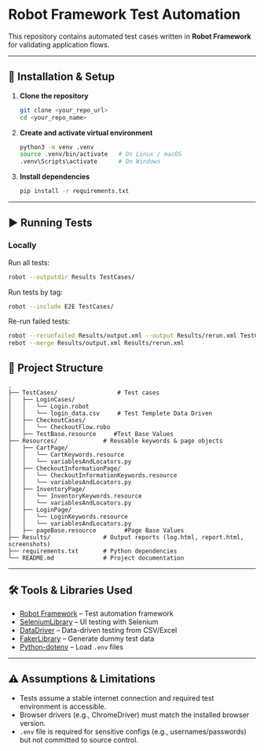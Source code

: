# Robot Framework Test Automation

This repository contains automated test cases written in **Robot Framework** for validating application flows.  

---

## 🔧 Installation & Setup

1. **Clone the repository**
   ```bash
   git clone <your_repo_url>
   cd <your_repo_name>
   ```

2. **Create and activate virtual environment**
   ```bash
   python3 -m venv .venv
   source .venv/bin/activate   # On Linux / macOS
   .venv\Scripts\activate      # On Windows
   ```

3. **Install dependencies**
   ```bash
   pip install -r requirements.txt
   ```


---

## ▶️ Running Tests

### Locally
Run all tests:
```bash
robot --outputdir Results TestCases/
```

Run tests by tag:
```bash
robot --include E2E TestCases/
```

Re-run failed tests:
```bash
robot --rerunfailed Results/output.xml --output Results/rerun.xml TestCases/
rebot --merge Results/output.xml Results/rerun.xml
```

## 📂 Project Structure

```
.
├── TestCases/                 # Test cases
│   ├── LoginCases/
│   │   └── Login.robot
│   │   └── login_data.csv     # Test Templete Data Driven
│   ├── CheckoutCases/
│   │   └── CheckoutFlow.robo
│   ├── TestBase.resource     #Test Base Values
├── Resources/             # Reusable keywords & page objects
│   ├── CartPage/
│   │   └── CartKeywords.resource
│   │   └── variablesAndLocators.py
│   ├── CheckoutInformationPage/
│   │   └── CheckoutInformationKeywords.resource
│   │   └── variablesAndLocators.py
│   ├── InventoryPage/
│   │   └── InventoryKeywords.resource
│   │   └── variablesAndLocators.py
│   ├── LoginPage/
│   │   └── LoginKeywords.resource
│   │   └── variablesAndLocators.py
│   ├── pageBase.resource        #Page Base Values
├── Results/               # Output reports (log.html, report.html, screenshots)
├── requirements.txt       # Python dependencies
└── README.md              # Project documentation
```

---

## 🛠 Tools & Libraries Used

- [Robot Framework](https://robotframework.org/) – Test automation framework  
- [SeleniumLibrary](https://github.com/robotframework/SeleniumLibrary) – UI testing with Selenium  
- [DataDriver](https://github.com/Snooz82/robotframework-datadriver) – Data-driven testing from CSV/Excel  
- [FakerLibrary](https://github.com/guykisel/robotframework-faker)  – Generate dummy test data  
- [Python-dotenv](https://pypi.org/project/python-dotenv/)  – Load `.env` files  

---

## ⚠️ Assumptions & Limitations

- Tests assume a stable internet connection and required test environment is accessible.  
- Browser drivers (e.g., ChromeDriver) must match the installed browser version. 
- `.env` file is required for sensitive configs (e.g., usernames/passwords) but not committed to source control.  
